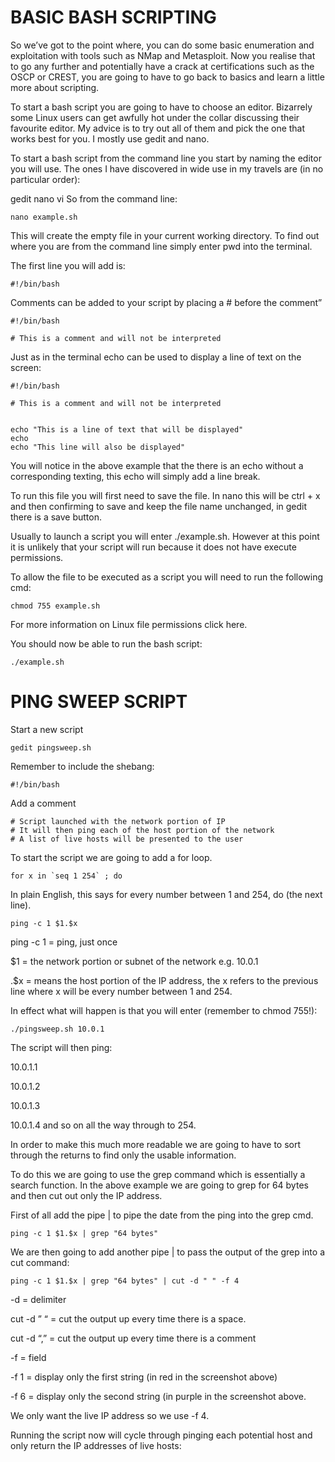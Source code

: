 
# BASIC BASH SCRIPTING


So we’ve got to the point where, you can do some basic enumeration and exploitation with tools such as NMap and Metasploit. Now you realise that to go any further and potentially have a crack at certifications such as the OSCP or CREST, you are going to have to go back to basics and learn a little more about scripting.

To start a bash script you are going to have to choose an editor. Bizarrely some Linux users can get awfully hot under the collar discussing their favourite editor. My advice is to try out all of them and pick the one that works best for you. I mostly use gedit and nano.

To start a bash script from the command line you start by naming the editor you will use. The ones I have discovered in wide use in my travels are (in no particular order):

gedit
nano
vi
So from the command line:

```
nano example.sh
```

This will create the empty file in your current working directory. To find out where you are from the command line simply enter pwd into the terminal.

The first line you will add is:

```
#!/bin/bash
```

Comments can be added to your script by placing a # before the comment”

```
#!/bin/bash

# This is a comment and will not be interpreted
```

Just as in the terminal echo can be used to display a line of text on the screen:

```
#!/bin/bash

# This is a comment and will not be interpreted


echo "This is a line of text that will be displayed"
echo
echo "This line will also be displayed"
```

You will notice in the above example that the there is an echo without a corresponding texting, this echo will simply add a line break.

To run this file you will first need to save the file. In nano this will be ctrl + x and then confirming to save and keep the file name unchanged, in gedit there is a save button.

Usually to launch a script you will enter ./example.sh. However at this point it is unlikely that your script will run because it does not have execute permissions.

To allow the file to be executed as a script you will need to run the following cmd:

```
chmod 755 example.sh
```

For more information on Linux file permissions click here.

You should now be able to run the bash script:

```
./example.sh
```

# PING SWEEP SCRIPT

Start a new script

```
gedit pingsweep.sh
```

Remember to include the shebang:

```
#!/bin/bash
```
Add a comment

```
# Script launched with the network portion of IP
# It will then ping each of the host portion of the network
# A list of live hosts will be presented to the user
```

To start the script we are going to add a for loop.

```
for x in `seq 1 254` ; do
```

In plain English, this says for every number between 1 and 254, do (the next line).

```
ping -c 1 $1.$x
```
ping -c 1 = ping, just once

$1 = the network portion or subnet of the network e.g. 10.0.1

.$x = means the host portion of the IP address, the x refers to the previous line where x will be every number between 1 and 254.

In effect what will happen is that you will enter (remember to chmod 755!):

```
./pingsweep.sh 10.0.1
```

The script will then ping:

10.0.1.1

10.0.1.2

10.0.1.3

10.0.1.4 and so on all the way through to 254.

In order to make this much more readable we are going to have to sort through the returns to find only the usable information.

To do this we are going to use the grep command which is essentially a search function. In the above example we are going to grep for 64 bytes and then cut out only the IP address.

First of all add the pipe | to pipe the date from the ping into the grep cmd.

```
ping -c 1 $1.$x | grep "64 bytes"
```
We are then going to add another pipe | to pass the output of the grep into a cut command:

```
ping -c 1 $1.$x | grep "64 bytes" | cut -d " " -f 4
```

-d = delimiter

cut -d  ” “ = cut the output up every time there is a space.

cut -d “,” = cut the output up every time there is a comment

-f = field

-f 1 = display only the first string (in red in the screenshot above)

-f 6 = display only the second string (in purple in the screenshot above.

We only want the live IP address so we use -f 4.

Running the script now will cycle through pinging each potential host and only return the IP addresses of live hosts:


